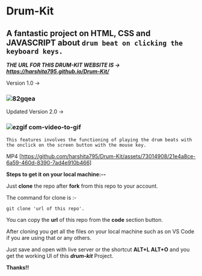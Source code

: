 # Drum-Kit
## A fantastic project on HTML,  CSS and  JAVASCRIPT about ```drum beat on clicking the keyboard keys.```

***THE URL FOR THIS DRUM-KIT WEBSITE IS -> https://harshita795.github.io/Drum-Kit/***

Version 1.0 ->
### ![82gqea](https://github.com/harshita795/Drum-Kit/assets/73014908/b45e65ea-2be9-4e70-8539-91d42fcc2368)

Updated Version 2.0 ->
### ![ezgif com-video-to-gif](https://github.com/harshita795/Drum-Kit/assets/73014908/6a4dc47a-f2e6-4c5f-a569-8b826d1a67cf)
 ```This features involves the functioning of playing the drum beats with the onclick on the screen button with the mouse key.```

MP4 [https://github.com/harshita795/Drum-Kit/assets/73014908/21e4a8ce-6a59-460d-8390-7ad4e910b466]



**Steps to get it on your local machine:--**

Just **clone** the repo after **fork** from this repo to your account.

The command for clone is :-

```git clone 'url of this repo'.```

You can copy the **url** of this repo from the **code** section button.

After cloning you get all the files on your local machine such as on VS Code if you are using that or any others.

Just save and open with live server or the shortcut **ALT+L ALT+O** and you get the working UI of this ***drum-kit*** Project.

**Thanks!!**
